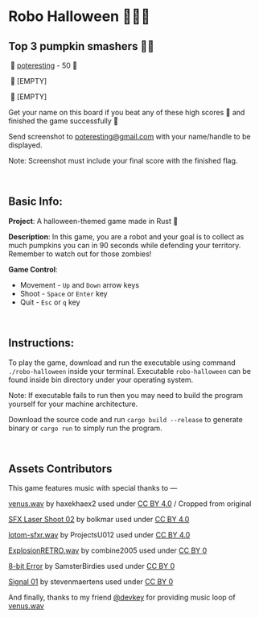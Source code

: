 # Robo Halloween 🤖🎃🧟

## Top 3 pumpkin smashers 🎉🦾

​	🥇 [poteresting](https://github.com/poteresting) - 50 🎃

​	🥈 [EMPTY]

​	🥉 [EMPTY]

Get your name on this board if you beat any of these high scores 👊 and finished the game successfully 🚩

Send screenshot to poteresting@gmail.com with your name/handle to be displayed.

Note: Screenshot must include your final score with the finished flag.

<br />

## Basic Info:

**Project**: A halloween-themed game made in Rust 🦀

**Description**: In this game, you are a robot and your goal is to collect as much pumpkins you can in 90 seconds while defending your territory. Remember to watch out for those zombies!

**Game Control**:

* Movement - `Up` and `Down` arrow keys
* Shoot - `Space` or `Enter` key
* Quit - `Esc` or `q` key 

<br />

## Instructions:
To play the game, download and run the executable using command `./robo-halloween` inside your terminal. Executable `robo-halloween` can be found inside bin directory under your operating system.

Note: If executable fails to run then you may need to build the program yourself for your machine architecture. 

Download the source code and run `cargo build --release` to generate binary or `cargo run` to simply run the program.

<br />

## Assets Contributors
This game features music with special thanks to —

[venus.wav](https://freesound.org/people/haxekhaex2/sounds/663918/) by haxekhaex2 used under [CC BY 4.0](https://creativecommons.org/licenses/by/4.0/) / Cropped from original

[SFX Laser Shoot 02](https://freesound.org/people/bolkmar/sounds/421704/) by bolkmar used under [CC BY 4.0](https://creativecommons.org/licenses/by/3.0/)

[lotom-sfxr.wav](https://freesound.org/people/ProjectsU012/sounds/360928/) by ProjectsU012 used under [CC BY 4.0](https://creativecommons.org/licenses/by/4.0/)

[ExplosionRETRO.wav](https://freesound.org/people/combine2005/sounds/488294/) by combine2005 used under [CC BY 0](https://creativecommons.org/publicdomain/zero/1.0/)

[8-bit Error](https://freesound.org/people/SamsterBirdies/sounds/363920/) by SamsterBirdies used under [CC BY 0](https://creativecommons.org/publicdomain/zero/1.0/)

[Signal 01](https://freesound.org/people/stevenmaertens/sounds/683176/) by stevenmaertens used under [CC BY 0](https://creativecommons.org/publicdomain/zero/1.0/)

And finally, thanks to my friend [@devkey](https://github.com/Devkeystuff) for providing music loop of [venus.wav](https://freesound.org/people/haxekhaex2/sounds/663918/)